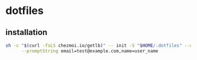 # dotfiles

## installation

```bash
sh -c "$(curl -fsLS chezmoi.io/getlb)" -- init -S "$HOME/.dotfiles" --apply --no-tty tks1197 \
      --promptString email=test@example.com,name=user_name
```
